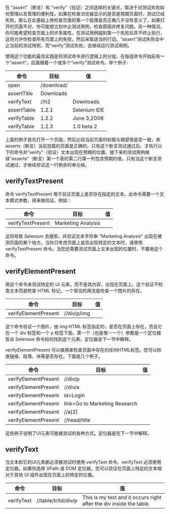 在 “assert”（断言）和 “verify”（验证）之间选择的关键点，取决于对测试失败如何管理以及管理的便利性。如果在检查浏览器显示的是否是预期页面时，测试已经失败，那么在此基础上再检查页面的第一个段落是否正确几乎没有意义了。如果打开的页面不对，你可能想立刻中止测试用例，检查原因并修复问题。另一种情况，你可能希望检查页面上的许多属性，在测试用例碰到第一个失败后并不终止执行，这将允许你检查所有页面上的失败，然后采取适当的行动。“assert”测试失败会中止当前的测试用例，而“verify”测试失败，会继续运行测试用例。 

使用这个功能的最佳实践是将测试命令进行逻辑上的分组，在每组命令开始前有一个“assert”，后面跟着一个或多个“verify”测试命令。举个例子:

|  命令                       |                 目标                                                            |   值  |    
| ----------- | ---------------------------------------- | --- |
| open        | /download/ |     |     
| assertTitle | Downloads  |     |   
| verifyText  | //h2       |  Downloads      |     
| assertTable | 1.2.1      |  Selenium IDE   |   
| verifyTable | 1.2.2      |  June 3,2008    |     
| verifyTable | 1.2.3      |  1.0 beta 2     |   

上面的例子首先打开一个页面，然后比较当前页面的标题与期望值是否一致，来 asserts（断言）当前加载的页面是正确的。只有这个断言测试通过后，才执行以下的命令并“verify”（验证）文本出现在预期的位置。接下来的测试用例继续“asserts”（断言）第一个表的第二行第一列包含预期的值，只有当这个断言测试通过，才继续验证这一行剩余的单元格。

## verifyTextPresent

命令 verifyTextPresent 用于验证页面上是否存在指定的文本。此命令需要一个文本模式参数，用来做验证。例如：

|  命令                       |                 目标                                  |   值  |    
| ----------- | --------------------------------- | --- |  
| verifyTextPresent   | Marketing Analysis |     | 

这将导致 Selenium 去搜索，并验证文本字符串 "Marketing Analysis" 出现在被测页面的某个地方。当你只考虑页面上是否出现特定的文本时，请使用 verifyTextPresent 命令。当您还需要测试页面上文本出现的位置时，不要用这个命令。

## verifyElementPresent

用这个命令来测试特定的 UI 元素，而不是其内容，出现在页面上。这个验证不检查文本而是检查 HTML 标记。一个常见的用法是检查一个图片的存在。

|  命令                       |                 目标                                                            |   值  |    
| ----------- | ---------------------------------------- | --- |
| verifyElementPresent   | //div/p/img |     |   

这个命令验证一个图片，由 img HTML 标签指定的，是否在页面上存在，而且它在一个 div 标签和一个 p 标签下面。第一个（也是惟一一个）参数是一个定位器告诉 Selenese 命令如何找到这个元素。定位器会下一节中解释。

verifyElementPresent 可以被用来检查页面中存在的任何HTML标签。您可以检查链接、段落、块等是否存在。下面是几个例子。

|  命令                       |                 目标                                                            |   值  |    
| ----------- | ---------------------------------------- | --- |
| verifyElementPresent | //div/p       |     |     
| verifyElementPresent | //div/a       |     |   
| verifyElementPresent | id=Login      |     |     
| verifyElementPresent | link=Go to Marketing Research      |   |   
| verifyElementPresent | //a[2]        |     |     
| verifyElementPresent | //head/title  |     |  

这些例子说明了UI元素可能被测试的各种方式。定位器是在下一节中解释。

## verifyText

当文本和它的UI元素都必须被测试时使用 verifyText 命令。verifyText 必须使用定位器。如果你选择 XPath 或 DOM 定位器，您可以验证在页面上特定的文本相对于其他 UI 组件出现在页面上的特定的位置。

|  命令                       |                 目标                                                            |   值  |    
| ----------- | ---------------------------------------- | --- |
| verifyText   | //table/tr/td/div/p | This is my text and it occurs right after the div inside the table.    |   
